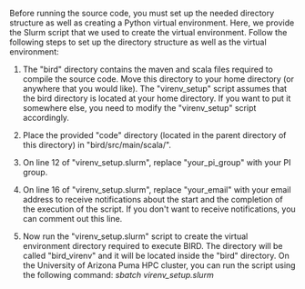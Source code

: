 Before running the source code, you must set up the needed directory structure as well as creating a Python virtual environment. Here, we provide the Slurm script that we used to create the virtual environment. Follow the following steps to set up the directory structure as well as the virtual environment:

1. The "bird" directory contains the maven and scala files required to compile the source code. Move this directory to your home directory (or anywhere that you would like). The "virenv_setup" script assumes that the bird directory is located at your home directory. If you want to put it somewhere else, you need to modify the "virenv_setup" script accordingly. 

2. Place the provided "code" directory (located in the parent directory of this directory) in "bird/src/main/scala/".

3. On line 12 of "virenv_setup.slurm", replace "your_pi_group" with your PI group. 

4. On line 16 of "virenv_setup.slurm", replace "your_email" with your email address to receive notifications about the start and the completion of the execution of the script. If you don't want to receive notifications, you can comment out this line. 

5. Now run the "virenv_setup.slurm" script to create the virtual environment directory required to execute BIRD. The directory will be called "bird_virenv" and it will be located inside the "bird" directory. On the University of Arizona Puma HPC cluster, you can run the script using the following command: *sbatch virenv_setup.slurm*
